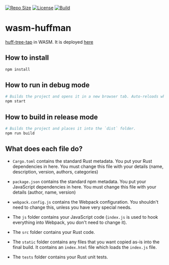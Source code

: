 [![Repo Size][loc_img]][loc]
[![License][license_img]][license_file]
[![Build][actions]][loc]

# wasm-huffman
[huff-tree-tap](https://github.com/chimbosonic/huff-tree-tap) in WASM.
It is deployed [here](https://chimbosonic.com/wasm_huffman/index.html)
## How to install

```sh
npm install
```

## How to run in debug mode

```sh
# Builds the project and opens it in a new browser tab. Auto-reloads when the project changes.
npm start
```

## How to build in release mode

```sh
# Builds the project and places it into the `dist` folder.
npm run build
```

## What does each file do?

* `Cargo.toml` contains the standard Rust metadata. You put your Rust dependencies in here. You must change this file with your details (name, description, version, authors, categories)

* `package.json` contains the standard npm metadata. You put your JavaScript dependencies in here. You must change this file with your details (author, name, version)

* `webpack.config.js` contains the Webpack configuration. You shouldn't need to change this, unless you have very special needs.

* The `js` folder contains your JavaScript code (`index.js` is used to hook everything into Webpack, you don't need to change it).

* The `src` folder contains your Rust code.

* The `static` folder contains any files that you want copied as-is into the final build. It contains an `index.html` file which loads the `index.js` file.

* The `tests` folder contains your Rust unit tests.

[loc]: https://github.com/chimbosonic/wasm-huffman "Repository"
[loc_img]: https://tokei.rs/b1/github/chimbosonic/wasm-huffman?category=code "Repository Size"
[actions]: https://github.com/chimbosonic/wasm-huffman/actions/workflows/build.yml/badge.svg
[license_file]: https://github.com/chimbosonic/wasm-huffman/blob/master/LICENSE "License File"
[license_img]: https://img.shields.io/github/license/chimbosonic/wasm-huffman "License Display"
